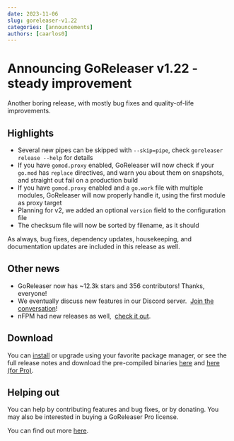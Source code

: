 ```yaml
---
date: 2023-11-06
slug: goreleaser-v1.22
categories: [announcements]
authors: [caarlos0]
---
```


# Announcing GoReleaser v1.22 - steady improvement

Another boring release, with mostly bug fixes and quality-of-life improvements.

<!-- more -->

## Highlights

- Several new pipes can be skipped with `--skip=pipe`, check `goreleaser release
--help` for details
- If you have `gomod.proxy` enabled, GoReleaser will now check if your
  `go.mod` has `replace` directives, and warn you about them on snapshots,
  and straight out fail on a production build
- If you have `gomod.proxy` enabled and a `go.work` file with multiple modules,
  GoReleaser will now properly handle it, using the first module as proxy
  target
- Planning for v2, we added an optional `version` field to the configuration
  file
- The checksum file will now be sorted by filename, as it should

As always, bug fixes, dependency updates, housekeeping, and documentation
updates are included in this release as well.

## Other news

- GoReleaser now has ~12.3k stars and 356 contributors! Thanks, everyone!
- We eventually discuss new features in our Discord server. 
  [Join the conversation][discord]!
- nFPM had new releases as well, 
  [check it out](https://github.com/goreleaser/nfpm/releases).

## Download

You can [install][] or upgrade using your favorite package manager, or see the
full release notes and download the pre-compiled binaries [here][oss-rel] and
[here (for Pro)][pro-rel].

## Helping out

You can help by contributing features and bug fixes, or by donating.
You may also be interested in buying a GoReleaser Pro license.

You can find out more [here](https://goreleaser.com/sponsors/).

[install]: https://goreleaser.com/install
[pro-rel]: https://github.com/goreleaser/goreleaser-pro/releases/tag/v1.22.0-pro
[oss-rel]: https://github.com/goreleaser/goreleaser/releases/tag/v1.22.0
[discord]: https://goreleaser.com/discord
